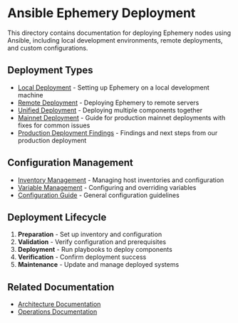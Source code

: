 # Ansible Ephemery Deployment

This directory contains documentation for deploying Ephemery nodes using Ansible, including local development environments, remote deployments, and custom configurations.

## Deployment Types

- [Local Deployment](./LOCAL_DEPLOYMENT.md) - Setting up Ephemery on a local development machine
- [Remote Deployment](./REMOTE_DEPLOYMENT.md) - Deploying Ephemery to remote servers
- [Unified Deployment](./UNIFIED_DEPLOYMENT.md) - Deploying multiple components together
- [Mainnet Deployment](./MAINNET_DEPLOYMENT.md) - Guide for production mainnet deployments with fixes for common issues
- [Production Deployment Findings](./PRODUCTION_DEPLOYMENT_FINDINGS.md) - Findings and next steps from our production deployment

## Configuration Management

- [Inventory Management](./INVENTORY_MANAGEMENT.md) - Managing host inventories and configuration
- [Variable Management](./VARIABLE_MANAGEMENT.md) - Configuring and overriding variables
- [Configuration Guide](./CONFIGURATION.md) - General configuration guidelines

## Deployment Lifecycle

1. **Preparation** - Set up inventory and configuration
2. **Validation** - Verify configuration and prerequisites
3. **Deployment** - Run playbooks to deploy components
4. **Verification** - Confirm deployment success
5. **Maintenance** - Update and manage deployed systems

## Related Documentation

- [Architecture Documentation](../ARCHITECTURE/README.md)
- [Operations Documentation](../OPERATIONS/README.md) 